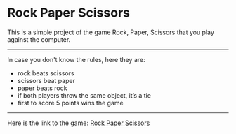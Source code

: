 # Rock Paper Scissors

This is a simple project of the game Rock, Paper, Scissors that you play against the computer.

---------------------------------------

In case you don't know the rules, here they are:
- rock beats scissors
- scissors beat paper
- paper beats rock
- if both players throw the same object, it’s a tie
- first to score 5 points wins the game

----------------------------------------

Here is the link to the game: [Rock Paper Scissors](https://tlesuka.github.io/rock-paper-scissors/)